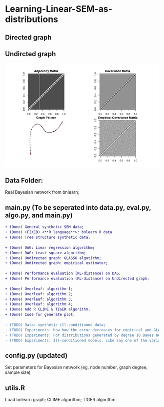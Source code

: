 # Learning-Linear-SEM-as-distributions

## Directed graph
## Undircted graph
![](ud.png)


## Data Folder:
Real Bayesian network from bnlearn;

## main.py (To be seperated into data.py, eval.py, algo.py, and main.py)

```diff
+ (Done) General synthetic SEM data;
+ (Done) (FIXED) <**R language**>: bnlearn R data
+ (Done) Tree structure synthetic data;
 
+ (Done) DAG: Liear regression algorithm;
+ (Done) DAG: Least square algorithm;
+ (Done) Undirected graph: GLASSO algotirhm;
+ (Done) Undirected graph: empirical estimator;
 
+ (Done) Performance evaluation (KL-distance) on DAG;
+ (Done) Performance evaluation (KL-distance) on Undirected graph;

+ (Done) Overleaf: algorithm 1;
+ (Done) Overleaf: algorithm 2;
+ (Done) Overleaf: algorithm 3;
+ (Done) Overleaf: algorithm 4;
+ (Done) Add R CLIME & TIGER algorithm;
+ (Done) Code for generate plot;

- (TODO) Data: synthetic ill-conditioned data;
- (TODO) Experiments: how how the error decreases for empirical and GLASSO on separate plots;
- (TODO) Experiments: For distributions generated by degree 10 Bayes network, run our three algorithms with d=5. See how fast the errors converge.;
- (TODO) Experiments: Ill-conditioned models. Like say one of the variables has noise variance very close to 0.
```


## config.py (updated)
Set parameters for Bayesian network (eg. node number, graph degree, sample size)

## utils.R
Load bnlearn graph;
CLIME algorithm;
TIGER algorithm.
